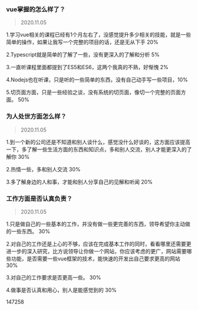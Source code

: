 ### vue掌握的怎么样了？
>2020.11.05

1.学习vue相关的课程已经有1个月左右了，没感觉提升多少相关的技能，就是一些简单的操作，如果让我写一个完整的项目的话，还是无从下手			20%

2.Typescript就是简单的了解了一些，没有更深入的了解和分析		5%

3.一直听课程里面都提到了ES5和ES6，这两个我真的不熟，好惭愧		2%

4.Nodejs也在听课，只是听的一些简单的东西，没有自己动手写一些项目，10%

5.切页面方面，只是一些经验之谈，没有系统的切页面，像切一个完整的页面方面。 50%



### 为人处世方面怎么样？
>2020.11.05

1.到一个新的公司还是不知道和别人谈什么，感觉没什么好谈的，这方面应该提高一下，多了解一些生活方面的东西和知识点，多和别人交流，别人才能更深入的了解你     30%
	
2.热情一些，多和别人交流		30%

3.多了解身边的人和事，才能和别人分享自己的见解和听闻 	20%

### 工作方面是否认真负责？
>2020.11.05

1.只是做自己的一些基本的工作，并没有做一些更完善的东西，领导希望你主动做的一些东西。		30%

2.对自己的工作还是上心的不够，应该在完成基本工作的同时，看看哪里还需要更进一步的深入研究，比方说领导让你做一个网站，你应该考虑的更广，网站需要哪些功能，是否需要一些vue框架的技术，能快速的开发出自己要求更高的网站			30%

3.对自己的工作要求是否更高一些。			30%

4.做事是否认真和用心，别人是能感觉到的	30%







147258








